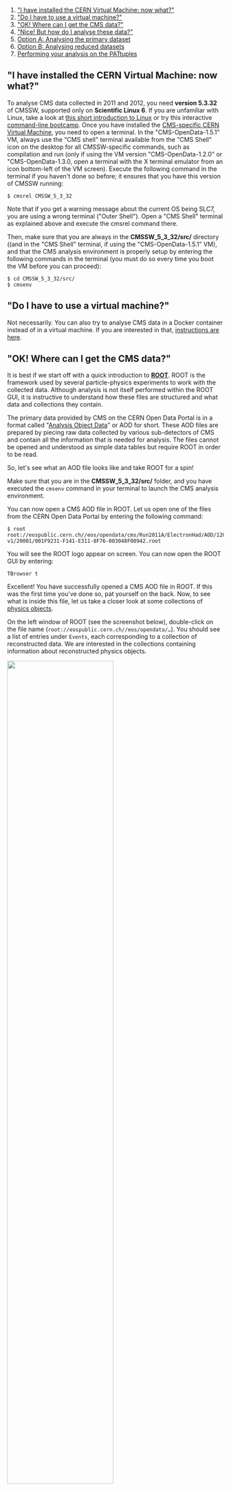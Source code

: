 1. ["I have installed the CERN Virtual Machine: now what?"](#vm)
2. ["Do I have to use a virtual machine?"](#container)
3. ["OK! Where can I get the CMS data?"](#data)
4. ["Nice! But how do I analyse these data?"](#nice)
5. [Option A: Analysing the primary dataset](#a)
6. [Option B: Analysing reduced datasets](#b)
7. [Performing your analysis on the PATtuples](#pat)

## <a name="vm">"I have installed the CERN Virtual Machine: now what?"</a>

To analyse CMS data collected in 2011 and 2012, you need **version 5.3.32** of CMSSW, supported only on **Scientific Linux 6**. If you are unfamiliar with Linux, take a look at [this short introduction to Linux](https://twiki.cern.ch/twiki/bin/view/CMSPublic/WorkBookBasicLinux) or try this interactive [command-line bootcamp](http://rik.smith-unna.com/command_line_bootcamp/). Once you have installed the [CMS-specific CERN Virtual Machine](/docs/cms-virtual-machine-2011), you need to open a terminal. In the "CMS-OpenData-1.5.1" VM, always use the "CMS shell" terminal available from the "CMS Shell" icon on the desktop for all CMSSW-specific commands, such as compilation and run (only if using the VM version "CMS-OpenData-1.2.0" or "CMS-OpenData-1.3.0, open a terminal with the X terminal emulator from an icon bottom-left of the VM screen). Execute the following command in the terminal if you haven't done so before; it ensures that you have this version of CMSSW running:

```shell
$ cmsrel CMSSW_5_3_32
```

Note that if you get a warning message about the current OS being SLC7, you are using a wrong terminal ("Outer Shell"). Open a "CMS Shell" terminal as explained above and execute the cmsrel command there.

Then, make sure that you are always in the **CMSSW_5_3_32/src/** directory ((and in the "CMS Shell" terminal, if using the "CMS-OpenData-1.5.1" VM), and that the CMS analysis environment is properly setup by entering the following commands in the terminal (you must do so every time you boot the VM before you can proceed):

```shell
$ cd CMSSW_5_3_32/src/
$ cmsenv
```

## <a name="container">"Do I have to use a virtual machine?"</a>

Not necessarily. You can also try to analyse CMS data in a Docker container instead of in a virtual machine. If you are interested in that,
[instructions are here](/docs/cms-guide-docker).


## <a name="data">"OK! Where can I get the CMS data?"</a>

It is best if we start off with a quick introduction to **[ROOT](http://root.cern.ch)**. ROOT is the framework used by several particle-physics experiments to work with the collected data. Although analysis is not itself performed within the ROOT GUI, it is instructive to understand how these files are structured and what data and collections they contain.

The primary data provided by CMS on the CERN Open Data Portal is in a format called "[Analysis Object Data](/docs/cms-physics-objects-2011)" or AOD for short. These AOD files are prepared by piecing raw data collected by various sub-detectors of CMS and contain all the information that is needed for analysis. The files cannot be opened and understood as simple data tables but require ROOT in order to be read.

So, let's see what an AOD file looks like and take ROOT for a spin!

Make sure that you are in the **CMSSW_5_3_32/src/** folder, and you have executed the `cmsenv` command in your terminal to launch the CMS analysis environment.

You can now open a CMS AOD file in ROOT. Let us open one of the files from the CERN Open Data Portal by entering the following command:

```shell
$ root root://eospublic.cern.ch//eos/opendata/cms/Run2011A/ElectronHad/AOD/12Oct2013-v1/20001/001F9231-F141-E311-8F76-003048F00942.root
```

You will see the ROOT logo appear on screen. You can now open the ROOT GUI by entering:

```shell
TBrowser t
```

Excellent! You have successfully opened a CMS AOD file in ROOT. If this was the first time you've done so, pat yourself on the back. Now, to see what is inside this file, let us take a closer look at some collections of [physics objects](/docs/cms-physics-objects-2011).

On the left window of ROOT (see the screenshot below), double-click on the file name (`root://eospublic.cern.ch//eos/opendata/…`). You should see a list of entries under `Events`, each corresponding to a collection of reconstructed data. We are interested in the collections containing information about reconstructed physics objects.

<img src="/static/docs/getting-started-with-cms-2011-data/getting_started_with_cms_2011_data_1.png"  width="70%">

Let us take a peek, for example, at the electrons, which are found in `recoGsfElectrons_gsfElectrons__RECO`, as shown on the list of [physics objects](/docs/cms-physics-objects-2011). Look in there by double-clicking on that line and then double-clicking on `recoGsfElectrons_gsfElectrons__RECO.obj`. Here, you can have a look at various properties of this collection, such as the plot for the transverse momentum of the electrons: `recoGsfElectrons_gsfElectrons__RECO.obj.pt_`.

You can exit the ROOT browser through the GUI by clicking on `Browser` on the menu and then clicking on `Quit Root` or by entering `.q` in the terminal.

## <a name="nice">"Nice! But how do I analyse these data?"</a>

In AOD files, reconstructed [physics objects](/docs/cms-physics-objects-2011) are included without checking their "quality". For example, the reconstructed objects in the electron collection that you opened in ROOT were not actually verified to be electrons. In order to analyse only the "good quality" data, you must apply some selection criteria.

With these criteria, you are in effect reducing the dataset, either in terms of the number of collisions events it contains or in terms of the information carried by each event. Following this, you run your analysis code on the reduced dataset.

Depending on the nature of your analysis you _can_ run your analysis code directly on the AOD files themselves, if needed, performing the selections along the way. However, this can be resource-intensive and is done only for very specific usecases.

**NOTE**: To analyse the full event content, the analysis job needs access to the "condition data", such as the jet-energy corrections. You can see how connections to the condition database are established in the ["pattuples2011" example](/record/233). For simpler analyses, where we use only physics objects needing no further data for corrections, you do not need to connect to the condition database. This is the case for the example for analysing the primary datasets below.

Your final analysis is done using a software module called an "analyzer". If you have followed the validation step for the virtual machine setup, you have already produced and run a simple analyzer. You can specify your initial selection criteria within the analyzer to perform your analysis directly on the AOD files, or further elaborate the selections and other operations needed for analysing the reduced dataset. To learn more about configuring analyzers, follow [these instructions in the CMSSW WorkBook](https://twiki.cern.ch/twiki/bin/view/CMSPublic/WorkBookWriteFrameworkModule). Make sure, though, that you replace the release version (CMSSW_nnn) with the release that you are using, i.e. one that is compatible with the CMS open data.

You can also pass the selection criteria through the configuration file. This file activates existing tools within CMSSW in order to perform the desired selections. If you have followed the validation step for the virtual machine setup, you have already seen a configuration file, which is used to give the parameters to the `cmsRun` executable. You can see how this is done in our analysis example.

We will now take you through these steps through a couple of specially prepared example analyses.

##  <a name="a">Option A: Analysing the primary dataset</a>

As mentioned above, you do not typically perform an analysis directly on the AOD files. However, there may be cases when you can do so. Therefore, we have provided an example analysis to take you through the steps that you may need on the occassions that you want to analyse the AOD files directly. You can find the files and instructions in [this CMS analysis example](/record/5001).

## <a name="b">Option B: Analysing reduced datasets</a>

We start by applying selection cuts via the configuration file and reduce the AOD files into a format known as PATtuple. You can find more information about this data format (which gets its name from the CMS Physics Analysis Toolkit, or PAT) on the [CMSSW PAT WorkBook](https://twiki.cern.ch/twiki/bin/view/CMSPublic/WorkBookPAT).

**Important**: Be aware that the instructions in the WorkBook are in use in CMS currently and have been updated for more recent CMSSW releases. With the 2011 and 2012 data, you should always use the releases in the series of CMSSW_5_3 and not higher. Also note that more recent code does not work with older releases, so whenever you see `git cms-addpkg…` in the instruction, it is likely that the code package this command adds does not work with the release you need. However, the material under the pages gives you a good introduction to PAT.

Code as well as instructions for producing PATtuples from the CMS open data can be found in [this example](https://github.com/cms-opendata-analyses/pattuples2011). However, since it can take a dedicated computing cluster several days to run this step and reduce the several TB of AOD files to a few GB of PATtuples, we have provided you with the PATtuples in that GitHub repo, saving you quite a lot of time! So you can jump to the next step, below ("Performing your analysis…"). Although you do not need to run this step, it is worth looking at [the configuration file]( https://github.com/cms-opendata-analyses/pattuples2011/blob/master/PAT_data_repo.py):

You can see that the line `removeAllPATObjectsBut(process, ['Muons','Electrons'])` removes all "PATObjects" but muon and electrons, which will be needed in the final analysis step of this example.

Note also how only the validated runs are selected on lines:

```python
import FWCore.ParameterSet.Config as cms
import FWCore.PythonUtilities.LumiList as LumiList
myLumis = LumiList.LumiList(filename='Cert_160404-180252_7TeV_ReRecoNov08_Collisions11_JSON.txt').getCMSSWString().split(',')
process.source.lumisToProcess = cms.untracked.VLuminosityBlockRange()
process.source.lumisToProcess.extend(myLumis)
```

This selection must always be applied to any analysis on CMS open data, and to do so you must have the validation file downloaded to your local area.

You can also see the steps needed to use the condition data. First, as shown in the `README`, you have to set the symbolic links to the condition database for 2011 data.

```shell
ln -sf /cvmfs/cms-opendata-conddb.cern.ch/FT_53_LV5_AN1_RUNA FT_53_LV5_AN1
ln -sf /cvmfs/cms-opendata-conddb.cern.ch/FT_53_LV5_AN1_RUNA.db FT_53_LV5_AN1_RUNA.db
```
Make sure the `cms-opendata-conddb.cern.ch` directory has actually expanded in your VM. One way of doing this is executing:

```shell
ls -l
ls -l /cvmfs/
```

Then, the correct set of condition data are defined by mentioning the Global Tag on lines 46–48 in the file `PAT_data_repo.py`.

```shell
#globaltag
process.GlobalTag.connect = cms.string('sqlite_file:/cvmfs/cms-opendata-conddb.cern.ch/FT_53_LV5_AN1_RUNA.db')
process.GlobalTag.globaltag = 'FT_53_LV5_AN1::All'
```

See detailed instructions for the use of condition data for different data-taking years in [the guide to the CMS condition database](/docs/cms-guide-for-condition-database).

## <a name="pat">Performing your analysis on the PATtuples</a>

Now, as the intermediate PATtuple files have been produced for you, you can go directly to the next step, as described in [the analysis example](https://github.com/cms-opendata-analyses/OutreachExercise2011) and follow the instructions on that page.

Note that even though these are derived datasets, running the analysis code over the full data can take time. So if you want just give it a try, you can limit the number events or read only part of the files. Bear in mind that running on a low number of files will not give you a meaningful plot.

Your analysis job is defined in `OutreachExercise2011/DecaysToLeptons/run/run.py`. The analysis code is in the files located in the `OutreachExercise2011/DecaysToLeptons/python` directory.

This example uses IPython, which gets configured and starts the job with the following command:

```shell
ipython run.py
```

That's it! Follow the rest of the instructions on the README and you have performed an analysis using data from CMS. Hope you enjoyed this exercise. Feel free to play around with the rest of the data and write your own analyzers and analysis code. To exit IPython, enter `exit()`.
